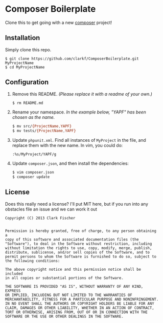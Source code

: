 # Composer Boilerplate

Clone this to get going with a new [composer](http://getcomposer.org/)
project!


## Installation

Simply clone this repo.

```shell
$ git clone https://github.com/clarkf/ComposerBoilerplate.git
MyProjectName
$ cd MyProjectName
```

## Configuration

1. Remove this README. _(Please replace it with a readme of your own.)_

    ~~~ sh
    $ rm README.md
    ~~~

2. Rename your namespace. _In the example below, "YAPF" has been chosen
   as the name._

    ~~~ sh
    $ mv src/{ProjectName,YAPF}
    $ mv tests/{ProjectName,YAPF}
    ~~~

3. Update `phpunit.xml`. Find all instances of `MyProject` in the file,
   and replace them with the new name. In vim, you could do:
    
    ~~~
    :%s/MyProject/YAPF/g
    ~~~

4. Update `composer.json`, and then install the dependencies:

    ~~~ sh
    $ vim composer.json
    $ composer update
    ~~~

## License

Does this really need a license?  I'll put MIT here, but if you run into
any obstacles file an issue and we can work it out

```
Copyright (C) 2013 Clark Fischer


Permission is hereby granted, free of charge, to any person obtaining a
copy of this software and associated documentation files (the
"Software"), to deal in the Software without restriction, including
without limitation the rights to use, copy, modify, merge, publish,
distribute, sublicense, and/or sell copies of the Software, and to
permit persons to whom the Software is furnished to do so, subject to
the following conditions:

The above copyright notice and this permission notice shall be included
in all copies or substantial portions of the Software.

THE SOFTWARE IS PROVIDED "AS IS", WITHOUT WARRANTY OF ANY KIND, EXPRESS
OR IMPLIED, INCLUDING BUT NOT LIMITED TO THE WARRANTIES OF
MERCHANTABILITY, FITNESS FOR A PARTICULAR PURPOSE AND NONINFRINGEMENT.
IN NO EVENT SHALL THE AUTHORS OR COPYRIGHT HOLDERS BE LIABLE FOR ANY
CLAIM, DAMAGES OR OTHER LIABILITY, WHETHER IN AN ACTION OF CONTRACT,
TORT OR OTHERWISE, ARISING FROM, OUT OF OR IN CONNECTION WITH THE
SOFTWARE OR THE USE OR OTHER DEALINGS IN THE SOFTWARE.
```
